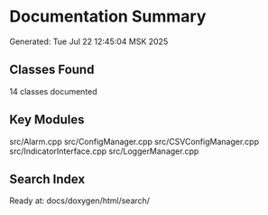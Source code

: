# Documentation Summary
Generated: Tue Jul 22 12:45:04 MSK 2025

## Classes Found
14 classes documented

## Key Modules
src/Alarm.cpp
src/ConfigManager.cpp
src/CSVConfigManager.cpp
src/IndicatorInterface.cpp
src/LoggerManager.cpp

## Search Index
Ready at: docs/doxygen/html/search/
